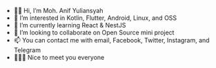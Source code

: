 - 👋🏻 Hi, I’m Moh. Anif Yuliansyah
- 👀 I’m interested in Kotlin, Flutter, Android, Linux, and OSS
- 🌱 I’m currently learning React & NestJS
- 💞️ I’m looking to collaborate on Open Source mini project
- 📫 You can contact me with email, Facebook, Twitter, Instagram, and Telegram
- 🙇🏻‍♀️ Nice to meet you everyone

<!---
Anifyuli/Anifyuli is a ✨ special ✨ repository because its `README.md` (this file) appears on your GitHub profile.
You can click the Preview link to take a look at your changes.
--->
